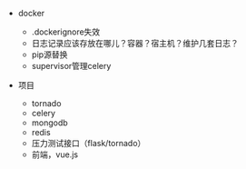 - docker
    - .dockerignore失效
    - 日志记录应该存放在哪儿？容器？宿主机？维护几套日志？
    - pip源替换
    - supervisor管理celery

- 项目
    - tornado
    - celery
    - mongodb
    - redis
    - 压力测试接口（flask/tornado）
    - 前端，vue.js
